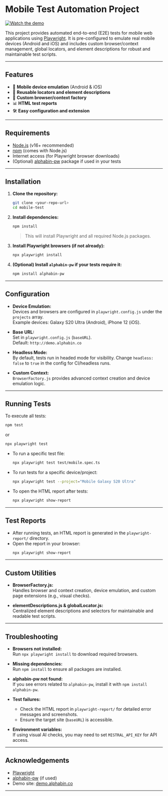 # Mobile Test Automation Project

[![Watch the demo](https://img.youtube.com/vi/YOUR_VIDEO_ID/0.jpg)](https://www.youtube.com/watch?v=YOUR_VIDEO_ID)

This project provides automated end-to-end (E2E) tests for mobile web applications using [Playwright](https://playwright.dev/). It is pre-configured to emulate real mobile devices (Android and iOS) and includes custom browser/context management, global locators, and element descriptions for robust and maintainable test scripts.

---

## Features

- 📱 **Mobile device emulation** (Android & iOS)
- 🧩 **Reusable locators and element descriptions**
- 🧪 **Custom browser/context factory**
- 📊 **HTML test reports**
- 🛠️ **Easy configuration and extension**

---

## Requirements

- [Node.js](https://nodejs.org/) (v16+ recommended)
- [npm](https://www.npmjs.com/) (comes with Node.js)
- Internet access (for Playwright browser downloads)
- (Optional) [alphabin-pw](https://www.npmjs.com/package/alphabin-pw) package if used in your tests

---

## Installation

1. **Clone the repository:**

   ```sh
   git clone <your-repo-url>
   cd mobile-test
   ```

2. **Install dependencies:**

   ```sh
   npm install
   ```

   > This will install Playwright and all required Node.js packages.

3. **Install Playwright browsers (if not already):**

   ```sh
   npx playwright install
   ```

4. **(Optional) Install `alphabin-pw` if your tests require it:**

   ```sh
   npm install alphabin-pw
   ```

---

## Configuration

- **Device Emulation:**  
  Devices and browsers are configured in `playwright.config.js` under the `projects` array.  
  Example devices: Galaxy S20 Ultra (Android), iPhone 12 (iOS).

- **Base URL:**  
  Set in `playwright.config.js` (`baseURL`).  
  Default: `http://demo.alphabin.co`

- **Headless Mode:**  
  By default, tests run in headed mode for visibility. Change `headless: false` to `true` in the config for CI/headless runs.

- **Custom Context:**  
  `BrowserFactory.js` provides advanced context creation and device emulation logic.

---

## Running Tests

To execute all tests:

```sh
npm test
```
or
```sh
npx playwright test
```

- To run a specific test file:
  ```sh
  npx playwright test test/mobile.spec.ts
  ```

- To run tests for a specific device/project:
  ```sh
  npx playwright test --project="Mobile Galaxy S20 Ultra"
  ```

- To open the HTML report after tests:
  ```sh
  npx playwright show-report
  ```

---

## Test Reports

- After running tests, an HTML report is generated in the `playwright-report/` directory.
- Open the report in your browser:
  ```sh
  npx playwright show-report
  ```

---

## Custom Utilities

- **BrowserFactory.js:**  
  Handles browser and context creation, device emulation, and custom page extensions (e.g., visual checks).

- **elementDescriptions.js & globalLocator.js:**  
  Centralized element descriptions and selectors for maintainable and readable test scripts.

---

## Troubleshooting

- **Browsers not installed:**  
  Run `npx playwright install` to download required browsers.

- **Missing dependencies:**  
  Run `npm install` to ensure all packages are installed.

- **alphabin-pw not found:**  
  If you see errors related to `alphabin-pw`, install it with `npm install alphabin-pw`.

- **Test failures:**  
  - Check the HTML report in `playwright-report/` for detailed error messages and screenshots.
  - Ensure the target site (`baseURL`) is accessible.

- **Environment variables:**  
  If using visual AI checks, you may need to set `MISTRAL_API_KEY` for API access.

---

## Acknowledgements

- [Playwright](https://playwright.dev/)
- [alphabin-pw](https://www.npmjs.com/package/alphabin-pw) (if used)
- Demo site: [demo.alphabin.co](http://demo.alphabin.co)

---